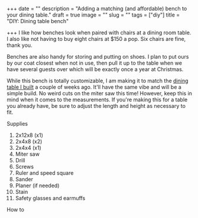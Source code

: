 +++
date = ""
description = "Adding a matching (and affordable) bench to your dining table."
draft = true
image = ""
slug = ""
tags = ["diy"]
title = "DIY: Dining table bench"

+++
I like how benches look when paired with chairs at a dining room table. I also like not having to buy eight chairs at $150 a pop. Six chairs are fine, thank you.

Benches are also handy for storing and putting on shoes. I plan to put ours by our coat closest when not in use, then pull it up to the table when we have several guests over which will be exactly once a year at Christmas.

While this bench is totally customizable, I am making it to match the [dining table I built](https://craftycody.com/crafts/diy-dining-table-ikea-dupe/) a couple of weeks ago. It'll have the same vibe and will be a simple build. No weird cuts on the miter saw this time! However, keep this in mind when it comes to the measurements. If you're making this for a table you already have, be sure to adjust the length and height as necessary to fit.

Supplies

 1. 2x12x8 (x1)
 2. 2x4x8 (x2)
 3. 2x4x4 (x1)
 4. Miter saw
 5. Drill
 6. Screws
 7. Ruler and speed square
 8. Sander
 9. Planer (if needed)
10. Stain
11. Safety glasses and earmuffs

How to